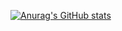 [![Anurag's GitHub stats](https://github-readme-stats.vercel.app/api?username=kauedavila?theme=)](https://github.com/anuraghazra/github-readme-stats)

